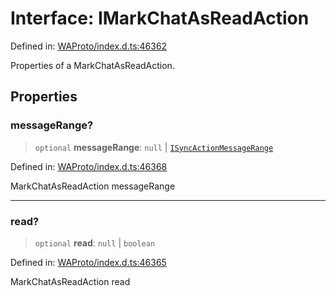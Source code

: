 # Interface: IMarkChatAsReadAction

Defined in: [WAProto/index.d.ts:46362](https://github.com/Fokusdotid/bail/blob/0fe6346a5ff68a74eb71890335c982b44e2da604/WAProto/index.d.ts#L46362)

Properties of a MarkChatAsReadAction.

## Properties

### messageRange?

> `optional` **messageRange**: `null` \| [`ISyncActionMessageRange`](ISyncActionMessageRange.md)

Defined in: [WAProto/index.d.ts:46368](https://github.com/Fokusdotid/bail/blob/0fe6346a5ff68a74eb71890335c982b44e2da604/WAProto/index.d.ts#L46368)

MarkChatAsReadAction messageRange

***

### read?

> `optional` **read**: `null` \| `boolean`

Defined in: [WAProto/index.d.ts:46365](https://github.com/Fokusdotid/bail/blob/0fe6346a5ff68a74eb71890335c982b44e2da604/WAProto/index.d.ts#L46365)

MarkChatAsReadAction read
